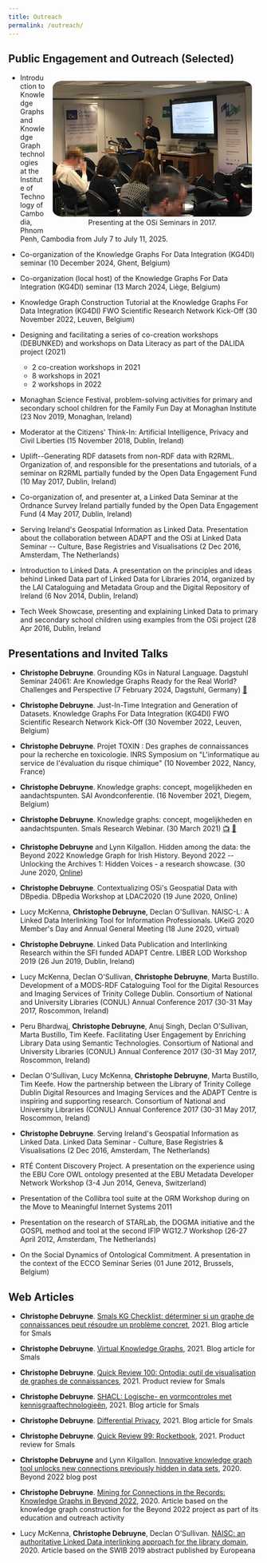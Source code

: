```yaml
---
title: Outreach
permalink: /outreach/
---
```


## Public Engagement and Outreach (Selected)

<style>
figure {
    padding: 15px ;
    margin: auto ;
    float: right ;
}

figure img {
    border-radius: 5% ;
    margin: auto ;
}

figure figcaption {
    text-align: center ;
}
</style>

<figure>
    <img src="/images/2017-05-10-OSi-seminar.png" alt="Presenting at the OSi Seminars.">
    <figcaption class="figure-caption">Presenting at the OSi Seminars in 2017.</figcaption>
</figure>

* Introduction to Knowledge Graphs and Knowledge Graph technologies at the Institute of Technology of Cambodia, Phnom Penh, Cambodia from July 7 to July 11, 2025.

* Co-organization of the Knowledge Graphs For Data Integration (KG4DI) seminar (10 December 2024, Ghent, Belgium)

* Co-organization (local host) of the Knowledge Graphs For Data Integration (KG4DI) seminar (13 March 2024, Liège, Belgium)
                    
* Knowledge Graph Construction Tutorial at the Knowledge Graphs For Data Integration (KG4DI) FWO Scientific Research Network Kick-Off (30 November 2022, Leuven, Belgium)

* Designing and facilitating a series of co-creation workshops (DEBUNKED) and workshops on Data Literacy as part of the DALIDA project (2021)
    * 2 co-creation workshops in 2021
    * 8 workshops in 2021
    * 2 workshops in 2022

* Monaghan Science Festival, problem-solving activities for primary and secondary school children for the Family Fun Day at Monaghan Institute (23 Nov 2019, Monaghan, Ireland)

* Moderator at the Citizens' Think-In: Artificial Intelligence, Privacy and Civil Liberties (15 November 2018, Dublin, Ireland)

* Uplift--Generating RDF datasets from non-RDF data with R2RML. Organization of, and responsible for the presentations and tutorials, of a seminar on R2RML partially funded by the Open Data Engagement Fund (10 May 2017, Dublin, Ireland)

* Co-organization of, and presenter at, a Linked Data Seminar at the Ordnance Survey Ireland partially funded by the Open Data Engagement Fund (4 May 2017, Dublin, Ireland)

* Serving Ireland's Geospatial Information as Linked Data. Presentation about the collaboration between ADAPT and the OSi at Linked Data Seminar -- Culture, Base Registries and Visualisations (2 Dec 2016, Amsterdam, The Netherlands)

* Introduction to Linked Data. A presentation on the principles and ideas behind Linked Data part of Linked Data for Libraries 2014, organized by the LAI Cataloguing and Metadata Group and the Digital Repository of Ireland (6 Nov 2014, Dublin, Ireland)

* Tech Week Showcase, presenting and explaining Linked Data to primary and secondary school children using examples from the OSi project (28 Apr 2016, Dublin, Ireland

## Presentations and Invited Talks
* **Christophe Debruyne**. Grounding KGs in Natural Language. Dagstuhl Seminar 24061: Are Knowledge Graphs Ready for the Real World? Challenges and Perspective (7 February 2024, Dagstuhl, Germany) [📄](/papers/2024-02-daghstuhl-postprint.pdf)

* **Christophe Debruyne**. Just-In-Time Integration and Generation of Datasets. Knowledge Graphs For Data Integration (KG4DI) FWO Scientific Research Network Kick-Off (30 November 2022, Leuven, Belgium)

* **Christophe Debruyne**. Projet TOXIN : Des graphes de connaissances pour la recherche en toxicologie. INRS Symposium on "L'informatique au service de l'évaluation du risque chimique" (10 November 2022, Nancy, France)

* **Christophe Debruyne**. Knowledge graphs: concept, mogelijkheden en aandachtspunten. SAI Avondconferentie. (16 November 2021, Diegem, Belgium)

* **Christophe Debruyne**. Knowledge graphs: concept, mogelijkheden en aandachtspunten. Smals Research Webinar. (30 March 2021) [📺](https://www.youtube.com/watch?v=fAVZcK7vTp8) [📄](/papers/2021-03-30-webinar-kg.pdf)

* **Christophe Debruyne** and Lynn Kilgallon. Hidden among the data: the Beyond 2022 Knowledge Graph for Irish History. Beyond 2022 -- Unlocking the Archives 1: Hidden Voices - a research showcase. (30 June 2020, <a href="hhttps://www.facebook.com/watch/live/?v=1134835573555489&ref=watch_permalink&t=3531" target="_blank">Online</a>)

* **Christophe Debruyne**. Contextualizing OSi's Geospatial Data with DBpedia. DBpedia Workshop at LDAC2020 (19 June 2020, Online)

* Lucy McKenna, **Christophe Debruyne**, Declan O'Sullivan. NAISC-L: A Linked Data Interlinking Tool for Information Professionals. UKeiG 2020 Member's Day and Annual General Meeting (18 June 2020, virtual)

* **Christophe Debruyne**. Linked Data Publication and Interlinking Research within the SFI funded ADAPT Centre. LIBER LOD Workshop 2019 (26 Jun 2019, Dublin, Ireland)

* Lucy McKenna, Declan O'Sullivan, **Christophe Debruyne**, Marta Bustillo. Development of a MODS-RDF Cataloguing Tool for the Digital Resources and Imaging Services of Trinity College Dublin. Consortium of National and University Libraries (CONUL) Annual Conference 2017 (30-31 May 2017, Roscommon, Ireland)

* Peru Bhardwaj, **Christophe Debruyne**, Anuj Singh, Declan O'Sullivan, Marta Bustillo, Tim Keefe. Facilitating User Engagement by Enriching Library Data using Semantic Technologies. Consortium of National and University Libraries (CONUL) Annual Conference 2017 (30-31 May 2017, Roscommon, Ireland)

* Declan O'Sullivan, Lucy McKenna, **Christophe Debruyne**, Marta Bustillo, Tim Keefe. How the partnership between the Library of Trinity College Dublin Digital Resources and Imaging Services and the ADAPT Centre is inspiring and supporting research. Consortium of National and University Libraries (CONUL) Annual Conference 2017 (30-31 May 2017, Roscommon, Ireland)

* **Christophe Debruyne**. Serving Ireland's Geospatial Information as Linked Data. Linked Data Seminar - Culture, Base Registries & Visualisations (2 Dec 2016, Amsterdam, The Netherlands)

* RTÉ Content Discovery Project. A presentation on the experience using the EBU Core OWL ontology presented at the EBU Metadata Developer Network Workshop (3-4 Jun 2014, Geneva, Switzerland)

* Presentation of the Collibra tool suite at the ORM Workshop during on the Move to Meaningful Internet Systems 2011

* Presentation on the research of STARLab, the DOGMA initiative and the GOSPL method and tool at the second IFIP WG12.7 Workshop (26-27 April 2012, Amsterdam, The Netherlands)

* On the Social Dynamics of Ontological Commitment. A presentation in the context of the ECCO Seminar Series (01 June 2012, Brussels, Belgium)

## Web Articles 
* **Christophe Debruyne**. [Smals KG Checklist: déterminer si un graphe de connaissances peut résoudre un problème concret](https://www.smalsresearch.be/smalls-kg-checklist/), 2021. Blog article for Smals

* **Christophe Debruyne**. [Virtual Knowledge Graphs](https://www.smalsresearch.be/virtual-knowledge-graphs/), 2021. Blog article for Smals

* **Christophe Debruyne**. [Quick Review 100: Ontodia: outil de visualisation de graphes de connaissances](https://www.smalsresearch.be/publications/document/?docid=236), 2021. Product review for Smals						

* **Christophe Debruyne**. [SHACL: Logische- en vormcontroles met kennisgraaftechnologieën](https://www.smalsresearch.be/shacl-logische-en-vormcontroles-met-kg-technologieen/), 2021. Blog article for Smals

* **Christophe Debruyne**. [Differential Privacy](https://www.smalsresearch.be/differential-privacy/), 2021. Blog article for Smals

* **Christophe Debruyne**. [Quick Review 99: Rocketbook](https://www.smalsresearch.be/publications/document/?docid=233), 2021. Product review for Smals

* **Christophe Debruyne** and Lynn Kilgallon. [Innovative knowledge graph tool unlocks new connections previously hidden in data sets](https://beyond2022.ie/?p=2373), 2020. Beyond 2022 blog post						

* **Christophe Debruyne**. [Mining for Connections in the Records: Knowledge Graphs in Beyond 2022](https://beyond2022.ie/wp-content/uploads/2020/05/Debruyne_ArchiveFeverMay.pdf), 2020. Article based on the knowledge graph construction for the Beyond 2022 project as part of its education and outreach activity

* Lucy McKenna, **Christophe Debruyne**, Declan O'Sullivan. [NAISC: an authoritative Linked Data interlinking approach for the library domain](https://pro.europeana.eu/page/issue-15-swib-2019), 2020. Article based on the SWIB 2019 abstract published by Europeana